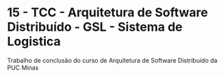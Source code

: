 # 15 - TCC - Arquitetura de Software Distribuído - GSL - Sistema de Logistica 

Trabalho de conclusão do curso de Arquitetura de Software Distribuído da PUC Minas
